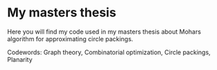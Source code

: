 # My masters thesis

Here you will find my code used in my masters thesis about Mohars algorithm for approximating circle packings.

Codewords: Graph theory, Combinatorial optimization, Circle packings, Planarity
